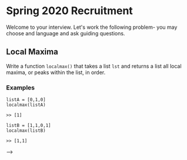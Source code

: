 
# Spring 2020 Recruitment
Welcome to your interview. Let's work the following problem- you may choose and language and ask guiding questions.

## Local Maxima
Write a function `localmax()` that takes a list `lst` and returns a list all local maxima, or peaks within the list, in order.

### Examples
	
```
listA = [0,1,0]
localmax(listA)

>> [1]
```

```
listB = [1,1,0,1]
localmax(listB)

>> [1,1]
```

<!-- <link href="./css/md.css" rel="stylesheet" type="text/css" />
<link href="./materialize/css/materialize.css" rel="stylesheet" type="text/css" />
<link href="https://fonts.googleapis.com/icon?family=Material+Icons" rel="stylesheet">


<div class="row">
    <form class="">
      <div class="">
        <div class="blue-text lighten input-field col s6">
          <input placeholder="First Name" id="first_name" type="text" class="validate">
          <label for="first_name"></label>
        </div>
        <div class="blue-text lighten input-field col s6">
          <input placeholder="Last Name" id="last_name" type="text" class="validate">
          <label for="last_name"></label>
        </div>
      </div>
    </form>
  </div>
<form action="#">
    <div class="file-field input-field">
      <div class="md-blue-button btn">
        <span>File</span>
        <input id = "file-input" type="file">
      </div>
      <div class="file-path-wrapper">
        <input class="file-path validate" type="text">
      </div>
    </div>
  </form>

<button class="btn md-blue-button waves-effect waves-light right-aligned" 
  type="submit" 
  id= "interview-file-submit-button"
  name="action">
  Submit
    <i class="material-icons right">send</i>
</button>



<!-- The core Firebase JS SDK is always required and must be listed first -->
<script src="https://www.gstatic.com/firebasejs/7.8.1/firebase-app.js"></script>

<script>
  // Your web app's Firebase configuration
  var firebaseConfig = {
    apiKey: "AIzaSyBNvT1iImUnpxGpx6iNNj3jDJM0miVBbfE",
    authDomain: "hyperloop-webpage.firebaseapp.com",
    databaseURL: "https://hyperloop-webpage.firebaseio.com",
    projectId: "hyperloop-webpage",
    storageBucket: "hyperloop-webpage.appspot.com",
    messagingSenderId: "573298529782",
    appId: "1:573298529782:web:e488434aa999edda02e3d7"
  };
  // Initialize Firebase
  firebase.initializeApp(firebaseConfig);

  var storage = firebase.storage();
</script>
<script src="https://www.gstatic.com/firebasejs/7.8.0/firebase-storage.js"></script>
<script language="JavaScript" type="text/javascript" src="js/md.js"></script> -->
